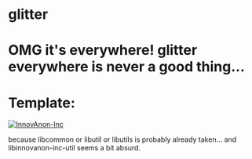 # glitter
OMG it's everywhere!
glitter everywhere is never a good thing...
==========

# Template:
[![InnovAnon-Inc](https://circleci.com/gh/InnovAnon-Inc/glitter.svg?style=svg)](https://circleci.com/gh/InnovAnon-Inc/glitter)

because libcommon or libutil or libutils is probably already taken...
and libinnovanon-inc-util seems a bit absurd.

